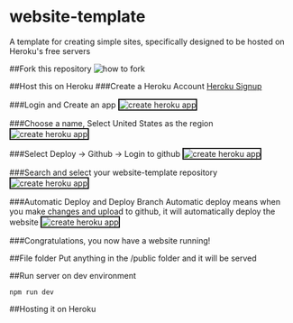 # website-template
A template for creating simple sites, specifically designed to be hosted on Heroku's free servers

##Fork this repository
![how to fork](https://s3-ap-southeast-2.amazonaws.com/website-template-git/how-to-fork.jpg)

##Host this on Heroku
###Create a Heroku Account
<a href="https://signup.heroku.com/" target="_blank">Heroku Signup</a>

###Login and Create an app
<img src="https://s3-ap-southeast-2.amazonaws.com/website-template-git/create-new-heroku-app.jpg" alt="create heroku app" border="2"/>

###Choose a name, Select United States as the region
<img src="https://s3-ap-southeast-2.amazonaws.com/website-template-git/setup-app.jpg" alt="create heroku app" border="2"/>

###Select Deploy -> Github -> Login to github
<img src="https://s3-ap-southeast-2.amazonaws.com/website-template-git/connect-to-github.jpg" alt="create heroku app" border="2"/>

###Search and select your website-template repository
<img src="https://s3-ap-southeast-2.amazonaws.com/website-template-git/search-and-connect.jpg" alt="create heroku app" border="2"/>

###Automatic Deploy and Deploy Branch
Automatic deploy means when you make changes and upload to github, it will automatically deploy the website
<img src="https://s3-ap-southeast-2.amazonaws.com/website-template-git/deploy.jpg" alt="create heroku app" border="2"/>

###Congratulations, you now have a website running!

##File folder
Put anything in the /public folder and it will be served

##Run server on dev environment
```
npm run dev
```

##Hosting it on Heroku
